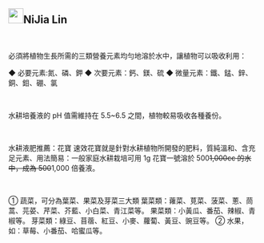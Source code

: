 <div class="markdown-heading"><h2 class="heading-element">
<a target="_blank" rel="noopener noreferrer nofollow" href="https://camo.githubusercontent.com/144aa6976402e961ed81512e339c6a9a5bf661d2fc7a6e58ca6b836a705e6c2c/68747470733a2f2f7370726f66696c652e6c696e652d7363646e2e6e65742f30684b76546f6766334946466c3546676669356770714a676c47467a4e615a30314c584852616278684654446c4e493174614269565a61423543536a74484a31594a41434a534e307846486a703142574d5f5a30446f6258346d536d35414946454d584868627551"><img src="https://camo.githubusercontent.com/144aa6976402e961ed81512e339c6a9a5bf661d2fc7a6e58ca6b836a705e6c2c/68747470733a2f2f7370726f66696c652e6c696e652d7363646e2e6e65742f30684b76546f6766334946466c3546676669356770714a676c47467a4e615a30314c584852616278684654446c4e493174614269565a61423543536a74484a31594a41434a534e307846486a703142574d5f5a30446f6258346d536d35414946454d584868627551" width="30" height="30" data-canonical-src="https://sprofile.line-scdn.net/0hKvTogf3IFFl5Fgfi5gpqJglGFzNaZ01LXHRabxhFTDlNI1taBiVZaB5CSjtHJ1YJACJSN0xFHjp1BWM_Z0DobX4mSm5AIFEMXHhbuQ" style="max-width: 100%;"></a>NiJia Lin</h2><a id="user-content-nijia-lin" class="anchor" aria-label="Permalink: NiJia Lin" href="#nijia-lin"><span aria-hidden="true" class="octicon octicon-link"></span></a></div><br><p>必須將植物生長所需的三類營養元素均勻地溶於水中，讓植物可以吸收利用：</p>
<p>◆ 必要元素:氮、磷、鉀
◆ 次要元素：鈣、鎂、硫
◆ 微量元素：鐵、錳、鋅、銅、鉬、硼、氯</p>
<br /><p>水耕培養液的 pH 值需維持在 5.5~6.5 之間，植物較易吸收各種養份。</p>
<br /><p>水耕液肥推薦：花寶
速效花寶就是針對水耕植物所開發的肥料，質純溫和、含充足元素、用法簡易：一般家庭水耕栽培可用 1g 花寶一號溶於 500<del>1,000cc 的水中，成為 500</del>1,000 倍養液。</p>
<br /><p>① 蔬菜，可分為葉菜、果菜及芽菜三大類
葉菜類：蕹菜、莧菜、菠菜、蔥、茼蒿、芫荽、芹菜、芥藍、小白菜、青江菜等。
果菜類：小黃瓜、番茄、辣椒、青椒等。
芽菜類：綠豆、苜蓿、紅豆、小麥、蘿蔔、黃豆、豌豆等。
② 水果，如：草莓、小番茄、哈蜜瓜等。</p>

